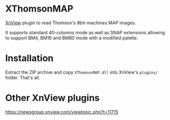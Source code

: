 # XThomsonMAP
[XnView](https://www.xnview.com/) plugin to read Thomson's 8bit-machines MAP images.

It supports standard 40-columns mode as well as SNAP extensions allowing to support BM4, BM16 and BM80 mode with a modified palette.

# Installation

Extract the ZIP archive and copy `XThomsonMAP.dll` into XnView's `plugins/` folder. That's all.

# Other XnView plugins
https://newsgroup.xnview.com/viewtopic.php?t=11715
